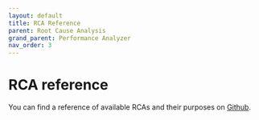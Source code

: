 ```yaml
---
layout: default
title: RCA Reference
parent: Root Cause Analysis
grand_parent: Performance Analyzer
nav_order: 3
---
```


# RCA reference

You can find a reference of available RCAs and their purposes on [Github](https://github.com/opensearch-project/performance-analyzer-rca/tree/master/docs).
